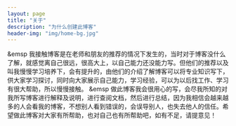 ```yaml
---
layout: page
title: "关于"
description: "为什么创建此博客"
header-img: "img/home-bg.jpg"
---
```

&emsp 
​        我接触博客是在老师和朋友的推荐的情况下发生的，当时对于博客没什么了解，就感觉离自己很远，很高大上，以自己能力还没能力写。但他们的推荐以及叫我慢慢学习培养下，会有提升的，由他们的介绍了解博客可以将专业知识写下，供大家学习探讨，同时向大家展示自己能力，学习经验，可以为以后找工作、学习有很大帮助，所以慢慢接触。
&emsp
​	做此博客我会很用心的写，会尽我所知的对我所写博客进行解释及说明，进行查阅文档，然后进行总结，因为我相信会越来越多的人会看我的博客，不想别人看到错误的，会误导别人，也失去他人的信任。希望做此博客对大家有所帮助，也对自己也有所帮助吧，如有不足，请提意见！